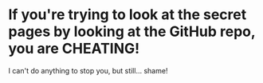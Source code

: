 # If you're trying to look at the secret pages by looking at the GitHub repo, you are CHEATING!
I can't do anything to stop you, but still... shame!